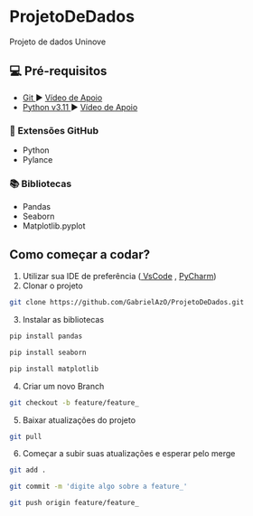 # ProjetoDeDados
Projeto de dados Uninove


## 💻 Pré-requisitos

* <a href= "https://git-scm.com/downloads"> Git </a> :arrow_forward: <a href= "https://www.youtube.com/watch?v=Am46OOLgV4s"> Vídeo de Apoio </a> 
* <a href= "https://www.python.org/downloads/"> Python v3.11 </a> :arrow_forward: <a href= "https://www.youtube.com/watch?v=eaFJwQRUE4k"> Vídeo de Apoio </a> 

### :twisted_rightwards_arrows: Extensões GitHub

* Python
* Pylance
### :books: Bibliotecas

* Pandas
* Seaborn
* Matplotlib.pyplot


## Como começar a codar?

1. Utilizar sua IDE de preferência (<a href="https://code.visualstudio.com/download/"> VsCode</a> , <a href="https://www.jetbrains.com/pycharm/"> PyCharm</a>)
2. Clonar o projeto
```sh
git clone https://github.com/GabrielAzO/ProjetoDeDados.git
```
3. Instalar as bibliotecas
```sh
pip install pandas
```

```sh
pip install seaborn
```
```sh
pip install matplotlib
```

4. Criar um novo Branch 
```sh
git checkout -b feature/feature_
```
5. Baixar atualizações do projeto
```sh
git pull
```

6. Começar a subir suas atualizações e esperar pelo merge
```sh
git add . 
```
```sh
git commit -m 'digite algo sobre a feature_' 
```
```sh
git push origin feature/feature_
```
